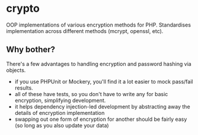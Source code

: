 crypto
======

OOP implementations of various encryption methods for PHP. Standardises implementation across different methods (mcrypt, openssl, etc).

## Why bother?

There's a few advantages to handling encryption and password hashing via objects.

* if you use PHPUnit or Mockery, you'll find it a lot easier to mock pass/fail results.
* all of these have tests, so you don't have to write any for basic encryption, simplifying development.
* it helps dependency injection-led development by abstracting away the details of encryption implementation
* swapping out one form of encryption for another should be fairly easy (so long as you also update your data)




